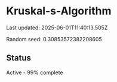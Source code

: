 # Kruskal-s-Algorithm

Last updated: 2025-06-01T11:40:13.505Z

Random seed: 0.30853572382208605

## Status

Active - 99% complete